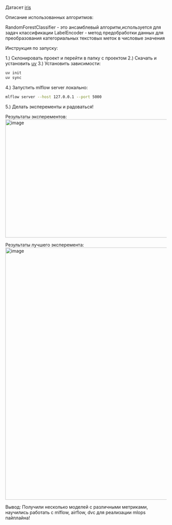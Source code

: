 Датасет [iris](https://www.kaggle.com/datasets/uciml/iris)

Описание использованных алгоритмов:

RandomForestClassifier - это ансамблевый алгоритм,используется для задач классификации
LabelEncoder - метод предобработки данных для преобразования категориальных текстовых меток в числовые значения


Инструкция по запуску:

1.) Склонировать проект и перейти в папку с проектом
2.) Скачать и установить [uv](https://docs.astral.sh/uv/)
3.) Установить зависимости:
```bash
uv init
uv sync
```
4.) Запустить mlflow server локально:
```bash
mlflow server --host 127.0.0.1 --port 5000
```

5.) Делать эксперементы и радоваться!

Результаты эксперементов:
<img width="1354" height="369" alt="image" src="https://github.com/user-attachments/assets/372a14e4-5bf0-4ea1-a78e-deb389a05c3c" />

Результаты лучшего эксперемента:
<img width="1199" height="787" alt="image" src="https://github.com/user-attachments/assets/5fac9e37-5fad-476c-8602-69681d4e1c19" />

Вывод:
Получили несколько моделей с различными метриками, научились работать с mlflow, airflow, dvc для реализации mlops пайплайна!
